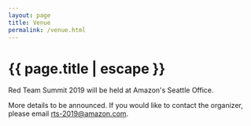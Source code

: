 ```yaml
---
layout: page
title: Venue
permalink: /venue.html
---
```


<h1 class="page-title black-text">{{ page.title | escape }}</h1>

Red Team Summit 2019 will be held at Amazon's Seattle Office.

More details to be announced. If you would like to contact the organizer, please email rts-2019@amazon.com. 
